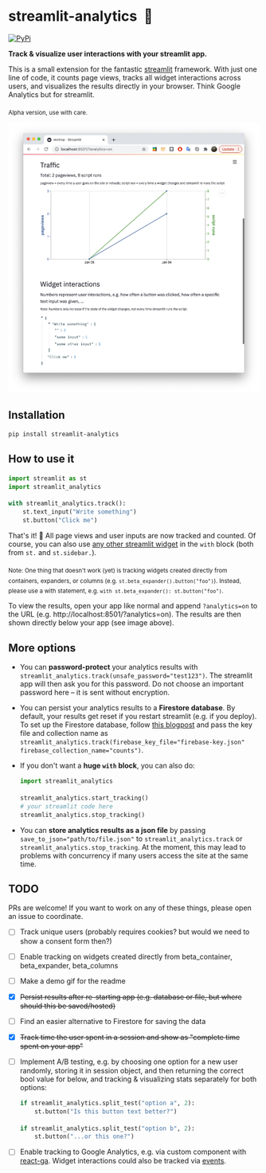 # streamlit-analytics &nbsp;👀

[![PyPi](https://img.shields.io/pypi/v/streamlit-analytics)](https://pypi.org/project/streamlit-analytics/)

**Track & visualize user interactions with your streamlit app.**

This is a small extension for the fantastic [streamlit](https://www.streamlit.io/) 
framework. With just one line of code, it counts page views, tracks all widget 
interactions across users, and visualizes the results directly in your browser. 
Think Google Analytics but for streamlit.

<sub>Alpha version, use with care.</sub>

<p align="center">
    <img src="images/example.png" width=600>
</p>


## Installation

```bash
pip install streamlit-analytics
```


## How to use it

```python
import streamlit as st
import streamlit_analytics

with streamlit_analytics.track():
    st.text_input("Write something")
    st.button("Click me")
```

That's it! 🎈 All page views and user inputs are now tracked and counted. Of course, 
you can also use [any other streamlit widget](https://docs.streamlit.io/en/stable/api.html#add-widgets-to-sidebar) 
in the `with` block (both from `st.` and `st.sidebar.`). 

<sub>Note: One thing that doesn't work (yet) is tracking widgets created directly from 
containers, expanders, or columns (e.g. `st.beta_expander().button("foo")`). Instead, 
please use a with statement, e.g. `with st.beta_expander(): st.button("foo")`.</sub>

To view the results, open your app like normal and append `?analytics=on` to the URL 
(e.g. http://localhost:8501/?analytics=on). The results are then shown directly below 
your app (see image above).


## More options

- You can **password-protect** your analytics results with 
`streamlit_analytics.track(unsafe_password="test123")`. The streamlit app will then ask you 
for this password. Do not choose an important password here – it is sent without 
encryption.
- You can persist your analytics results to a **Firestore database**. By default, your results get reset if you restart streamlit (e.g. if you deploy). 
To set up the Firestore database, follow [this blogpost](https://blog.streamlit.io/streamlit-firestore/)
 and pass the key file and collection name as 
`streamlit_analytics.track(firebase_key_file="firebase-key.json" firebase_collection_name="counts")`.
- If you don't want a **huge `with` block**, you can also do:

    ```python
    import streamlit_analytics

    streamlit_analytics.start_tracking()
    # your streamlit code here
    streamlit_analytics.stop_tracking()
    ```

- You can **store analytics results as a json file** by passing 
`save_to_json="path/to/file.json"` to `streamlit_analytics.track` or 
`streamlit_analytics.stop_tracking`. At the moment, this may lead to problems with 
concurrency if many users access the site at the same time. 


## TODO

PRs are welcome! If you want to work on any of these things, please open an issue to coordinate. 

- [ ] Track unique users (probably requires cookies? but would we need to show a consent form then?)
- [ ] Enable tracking on widgets created directly from beta_container, beta_expander, beta_columns
- [ ] Make a demo gif for the readme
- [x] ~~Persist results after re-starting app (e.g. database or file, but where should this be saved/hosted)~~
- [ ] Find an easier alternative to Firestore for saving the data
- [x] ~~Track time the user spent in a session and show as "complete time spent on your app"~~
- [ ] Implement A/B testing, e.g. by choosing one option for a new user randomly, storing it 
in session object, and then returning the correct bool value for below, and tracking
& visualizing stats separately for both options:
 
    ```python
    if streamlit_analytics.split_test("option a", 2):
        st.button("Is this button text better?")

    if streamlit_analytics.split_test("option b", 2):
        st.button("...or this one?")
    ```

- [ ] Enable tracking to Google Analytics, e.g. via custom component with [react-ga](https://github.com/react-ga/react-ga). Widget interactions could also be tracked via [events](https://github.com/react-ga/react-ga#reactgaeventargs).
